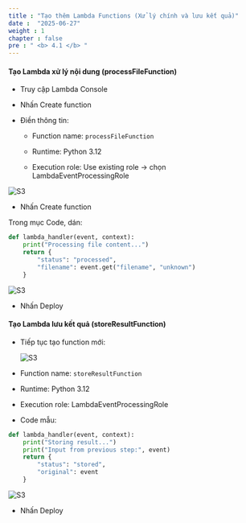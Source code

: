 ```yaml
---
title : "Tạo thêm Lambda Functions (Xử lý chính và lưu kết quả)"
date :  "2025-06-27" 
weight : 1 
chapter : false
pre : " <b> 4.1 </b> "
---
```


#### Tạo Lambda xử lý nội dung (processFileFunction)

- Truy cập Lambda Console

- Nhấn Create function

- Điền thông tin:

    + Function name: `processFileFunction`

    + Runtime: Python 3.12

    + Execution role: Use existing role → chọn LambdaEventProcessingRole
  
![S3](/images/4-Step-Function-Workflow/4.1.png)

- Nhấn Create function

Trong mục Code, dán:
```python
def lambda_handler(event, context):
    print("Processing file content...")
    return {
        "status": "processed",
        "filename": event.get("filename", "unknown")
    }
```

![S3](/images/4-Step-Function-Workflow/4.2.png)

- Nhấn Deploy

#### Tạo Lambda lưu kết quả (storeResultFunction)
   
- Tiếp tục tạo function mới:
  
  ![S3](/images/4-Step-Function-Workflow/4.3.png)

- Function name: `storeResultFunction`

- Runtime: Python 3.12

- Execution role: LambdaEventProcessingRole

- Code mẫu:

```python
def lambda_handler(event, context):
    print("Storing result...")
    print("Input from previous step:", event)
    return {
        "status": "stored",
        "original": event
    }
```

  ![S3](/images/4-Step-Function-Workflow/4.4.png)

- Nhấn Deploy

